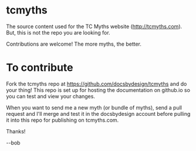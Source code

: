 # tcmyths
The source content used for the TC Myths website (http://tcmyths.com).
But, this is not the repo you are looking for.

Contributions are welcome! The more myths, the better.

# To contribute

Fork the tcmyths repo at https://github.com/docsbydesign/tcmyths and do your thing!
This repo is set up for hosting the documentation on github.io so you can test and view your changes.

When you want to send me a new myth (or bundle of myths), send a pull request and I'll merge and test it in the docsbydesign account before pulling it into this repo for publishing on tcmyths.com.

Thanks!

--bob
